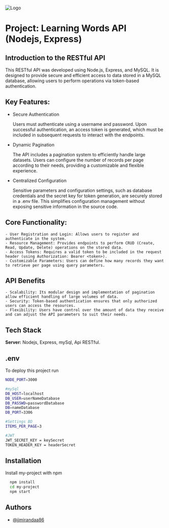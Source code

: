 ![Logo](https://github.com/jjmirandaa86/learningwords-api/img/img-vsc-api.png)

# Project: Learning Words API (Nodejs, Express)

## Introduction to the RESTful API

This RESTful API was developed using Node.js, Express, and MySQL. It is designed to provide secure and efficient access to data stored in a MySQL database, allowing users to perform operations via token-based authentication.

## Key Features:

- Secure Authentication

  Users must authenticate using a username and password.
  Upon successful authentication, an access token is generated, which must be included in subsequent requests to interact with the endpoints.

- Dynamic Pagination

  The API includes a pagination system to efficiently handle large datasets.
  Users can configure the number of records per page according to their needs, providing a customizable and flexible experience.

- Centralized Configuration

  Sensitive parameters and configuration settings, such as database credentials and the secret key for token generation, are securely stored in a .env file. This simplifies configuration management without exposing sensitive information in the source code.

## Core Functionality:

    - User Registration and Login: Allows users to register and authenticate in the system.
    - Resource Management: Provides endpoints to perform CRUD (Create, Read, Update, Delete) operations on the stored data.
    - Access Tokens: Requires a valid token to be included in the request header (using Authorization: Bearer <token>).
    - Customizable Parameters: Users can define how many records they want to retrieve per page using query parameters.

## API Benefits

    - Scalability: Its modular design and implementation of pagination allow efficient handling of large volumes of data.
    - Security: Token-based authentication ensures that only authorized users can access the resources.
    - Flexibility: Users have control over the amount of data they receive and can adjust the API parameters to suit their needs.

## Tech Stack

**Server:** Nodejs, Express, mySql, Api RESTful.

## .env

To deploy this project run

```bash
NODE_PORT=3000

#mySql
DB_HOST=localhost
DB_USER=userNameDatabase
DB_PASSWD=passwordDatabase
DB=nameDatabase
DB_PORT=3306

#Settings BD
ITEMS_PER_PAGE=3

#JWT
JWT_SECRET_KEY = keySecret
TOKEN_HEADER_KEY = headerSecret

```

## Installation

Install my-project with npm

```bash
  npm install
  cd my-project
  npm start
```

## Authors

- [@jjmirandaa86](https://www.acertijo.dev)

